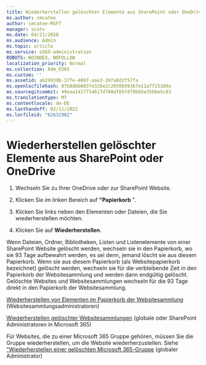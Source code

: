```yaml
---
title: Wiederherstellen gelöschter Elemente aus SharePoint oder OneDrive
ms.author: cmcatee
author: cmcatee-MSFT
manager: scotv
ms.date: 04/21/2020
ms.audience: Admin
ms.topic: article
ms.service: o365-administration
ROBOTS: NOINDEX, NOFOLLOW
localization_priority: Normal
ms.collection: Adm_O365
ms.custom: ''
ms.assetid: ab29939b-37fe-4007-aae3-26fa6d2f57fa
ms.openlocfilehash: 07b8dbb683fe326e2c2050b993b7e11a7f153d9a
ms.sourcegitcommit: 49eaa1417714617d768df85fd79b65e35b6e5c83
ms.translationtype: MT
ms.contentlocale: de-DE
ms.lasthandoff: 02/11/2022
ms.locfileid: "62632902"
---
```

# <a name="restore-deleted-items-from-sharepoint-or-onedrive"></a>Wiederherstellen gelöschter Elemente aus SharePoint oder OneDrive

1. Wechseln Sie zu Ihrer OneDrive oder zur SharePoint Website.
    
2. Klicken Sie im linken Bereich auf **"Papierkorb** ". 
    
3. Klicken Sie links neben den Elementen oder Dateien, die Sie wiederherstellen möchten.
    
4. Klicken Sie auf **Wiederherstellen**. 
    
Wenn Dateien, Ordner, Bibliotheken, Listen und Listenelemente von einer SharePoint Website gelöscht werden, wechseln sie in den Papierkorb, wo sie 93 Tage aufbewahrt werden, es sei denn, jemand löscht sie aus diesem Papierkorb. Wenn sie aus diesem Papierkorb (als Websitepapierkorb bezeichnet) gelöscht werden, wechseln sie für die verbleibende Zeit in den Papierkorb der Websitesammlung und werden dann endgültig gelöscht. Gelöschte Websites und Websitesammlungen wechseln für die 93 Tage direkt in den Papierkorb der Websitesammlung.
  
[Wiederherstellen von Elementen im Papierkorb der Websitesammlung](https://go.microsoft.com/fwlink/?linkid=867800) (Websitesammlungsadministratoren) 
  
[Wiederherstellen gelöschter Websitesammlungen](https://go.microsoft.com/fwlink/?linkid=867660) (globale oder SharePoint Administratoren in Microsoft 365) 
  
Für Websites, die zu einer Microsoft 365 Gruppe gehören, müssen Sie die Gruppe wiederherstellen, um die Website wiederherzustellen. Siehe ["Wiederherstellen einer gelöschten Microsoft 365-Gruppe](https://go.microsoft.com/fwlink/?linkid=867802) (globaler Administrator) 
  

